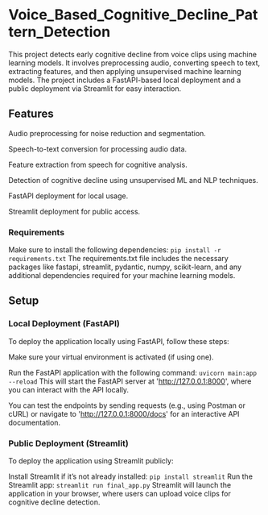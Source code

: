 # Voice_Based_Cognitive_Decline_Pattern_Detection
This project detects early cognitive decline from voice clips using machine learning models. It involves preprocessing audio, converting speech to text, extracting features, and then applying unsupervised machine learning models. The project includes a FastAPI-based local deployment and a public deployment via Streamlit for easy interaction.

## Features
Audio preprocessing for noise reduction and segmentation.

Speech-to-text conversion for processing audio data.

Feature extraction from speech for cognitive analysis.

Detection of cognitive decline using unsupervised ML and NLP techniques.

FastAPI deployment for local usage.

Streamlit deployment for public access.

### Requirements
Make sure to install the following dependencies:
`pip install -r requirements.txt`
The requirements.txt file includes the necessary packages like fastapi, streamlit, pydantic, numpy, scikit-learn, and any additional dependencies required for your machine learning models.

## Setup
### Local Deployment (FastAPI)
To deploy the application locally using FastAPI, follow these steps:

Make sure your virtual environment is activated (if using one).

Run the FastAPI application with the following command:
`uvicorn main:app --reload`
This will start the FastAPI server at 'http://127.0.0.1:8000', where you can interact with the API locally.

You can test the endpoints by sending requests (e.g., using Postman or cURL) or navigate to 'http://127.0.0.1:8000/docs' for an interactive API documentation.

### Public Deployment (Streamlit)
To deploy the application using Streamlit publicly:

Install Streamlit if it’s not already installed:
`pip install streamlit`
Run the Streamlit app:
`streamlit run final_app.py`
Streamlit will launch the application in your browser, where users can upload voice clips for cognitive decline detection.
